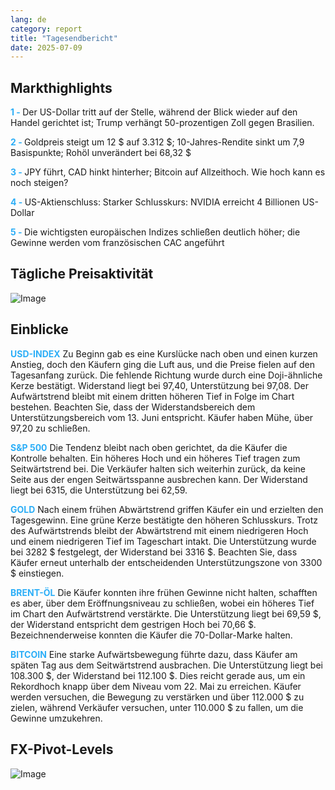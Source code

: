 ```yaml
---
lang: de
category: report
title: "Tagesendbericht"
date: 2025-07-09
---
```



<h2>Markthighlights</h2>
<strong style="color: #2caef7;">1 - </strong> Der US-Dollar tritt auf der Stelle, während der Blick wieder auf den Handel gerichtet ist; Trump verhängt 50-prozentigen Zoll gegen Brasilien.


<strong style="color: #2caef7;">2 - </strong> Goldpreis steigt um 12 $ auf 3.312 $; 10-Jahres-Rendite sinkt um 7,9 Basispunkte; Rohöl unverändert bei 68,32 $


<strong style="color: #2caef7;">3 - </strong> JPY führt, CAD hinkt hinterher; Bitcoin auf Allzeithoch. Wie hoch kann es noch steigen?


<strong style="color: #2caef7;">4 - </strong> US-Aktienschluss: Starker Schlusskurs: NVIDIA erreicht 4 Billionen US-Dollar

<strong style="color: #2caef7;">5 - </strong> Die wichtigsten europäischen Indizes schließen deutlich höher; die Gewinne werden vom französischen CAC angeführt



<h2>Tägliche Preisaktivität</h2>
<img src="https://markleighedu.github.io/img/Jul-2025/09-Jul-2025/price.jpg" alt="Image"/>

<h2>Einblicke</h2>
<strong style="color: #2caef7;">USD-INDEX</strong> Zu Beginn gab es eine Kurslücke nach oben und einen kurzen Anstieg, doch den Käufern ging die Luft aus, und die Preise fielen auf den Tagesanfang zurück. Die fehlende Richtung wurde durch eine Doji-ähnliche Kerze bestätigt. Widerstand liegt bei 97,40, Unterstützung bei 97,08. Der Aufwärtstrend bleibt mit einem dritten höheren Tief in Folge im Chart bestehen. Beachten Sie, dass der Widerstandsbereich dem Unterstützungsbereich vom 13. Juni entspricht. Käufer haben Mühe, über 97,20 zu schließen.

<strong style="color: #2caef7;">S&P 500</strong> Die Tendenz bleibt nach oben gerichtet, da die Käufer die Kontrolle behalten. Ein höheres Hoch und ein höheres Tief tragen zum Seitwärtstrend bei. Die Verkäufer halten sich weiterhin zurück, da keine Seite aus der engen Seitwärtsspanne ausbrechen kann. Der Widerstand liegt bei 6315, die Unterstützung bei 62,59.

<strong style="color: #2caef7;">GOLD</strong> Nach einem frühen Abwärtstrend griffen Käufer ein und erzielten den Tagesgewinn. Eine grüne Kerze bestätigte den höheren Schlusskurs. Trotz des Aufwärtstrends bleibt der Abwärtstrend mit einem niedrigeren Hoch und einem niedrigeren Tief im Tageschart intakt. Die Unterstützung wurde bei 3282 $ festgelegt, der Widerstand bei 3316 $. Beachten Sie, dass Käufer erneut unterhalb der entscheidenden Unterstützungszone von 3300 $ einstiegen.

<strong style="color: #2caef7;">BRENT-ÖL</strong> Die Käufer konnten ihre frühen Gewinne nicht halten, schafften es aber, über dem Eröffnungsniveau zu schließen, wobei ein höheres Tief im Chart den Aufwärtstrend verstärkte. Die Unterstützung liegt bei 69,59 $, der Widerstand entspricht dem gestrigen Hoch bei 70,66 $. Bezeichnenderweise konnten die Käufer die 70-Dollar-Marke halten.

<strong style="color: #2caef7;">BITCOIN</strong> Eine starke Aufwärtsbewegung führte dazu, dass Käufer am späten Tag aus dem Seitwärtstrend ausbrachen. Die Unterstützung liegt bei 108.300 $, der Widerstand bei 112.100 $. Dies reicht gerade aus, um ein Rekordhoch knapp über dem Niveau vom 22. Mai zu erreichen. Käufer werden versuchen, die Bewegung zu verstärken und über 112.000 $ zu zielen, während Verkäufer versuchen, unter 110.000 $ zu fallen, um die Gewinne umzukehren.



<h2>FX-Pivot-Levels</h2>
<img src="https://markleighedu.github.io/img/Jul-2025/09-Jul-2025/pivot.jpg" alt="Image"/>